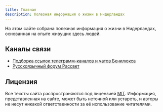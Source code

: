```yaml
---
title: Главная
description: Полезная информация о жизни в Нидерландах
---
```


На этом сайте собрана полезная информация о жизни в Нидерландах, основанная на опыте живущих здесь людей.

## Каналы связи

- [Подборка ссылок телеграмм-каналов и чатов Бенилюкса](https://rabotaem.nl/links/)
- [Русскоязычный форум Рассвет](https://rassvet.com)

## Лицензия

Все тексты сайта распространяются под лицензией [MIT](/LICENSE). Информация, представленная на сайте, может быть неточной или устареть, и авторы не несут никакой ответственности за её использование читателями.
